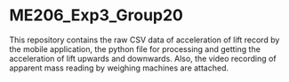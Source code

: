 # ME206_Exp3_Group20
This repository contains the raw CSV data of acceleration of lift record by the mobile application, the python file for processing and getting the acceleration of lift upwards and downwards. Also, the video recording of apparent mass reading by weighing machines are attached.
